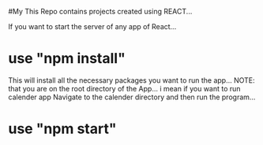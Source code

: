 #My This Repo contains projects created using REACT...

If you want to start the server of any app of React... 

# use "npm install"

This will install all the necessary packages you want to run the app...
NOTE: that you are on the root directory of the App... i mean if you want to run calender app Navigate to the calender directory and then run the program...

# use "npm start"